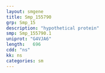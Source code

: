```yaml
---
layout: smgene
title: Smp_155790
grp: Smp_15
description: "hypothetical protein"
smp: Smp_155790.1
uniprot: "G4VJA6"
length:   696
cdd: "ns"
kk: ns
categories: sm
---
```

